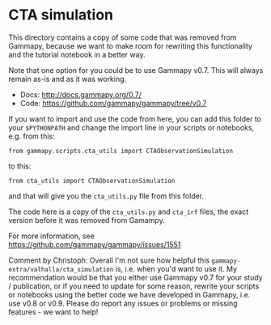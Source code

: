# CTA simulation

This directory contains a copy of some code that was
removed from Gammapy, because we want to make room
for rewriting this functionality and the tutorial notebook in a better way.

Note that one option for you could be to use Gammapy v0.7.
This will always remain as-is and as it was working.

* Docs: http://docs.gammapy.org/0.7/
* Code: https://github.com/gammapy/gammapy/tree/v0.7

If you want to import and use the code from here, you can add this folder
to your `$PYTHONPATH` and change the import line in your scripts or
notebooks, e.g. from this:

    from gammapy.scripts.cta_utils import CTAObservationSimulation

to this:

    from cta_utils import CTAObservationSimulation

and that will give you the `cta_utils.py` file from this folder.

The code here is a copy of the `cta_utils.py` and `cta_irf` files,
the exact version before it was removed from Gamampy.

For more information, see https://github.com/gammapy/gammapy/issues/1551

Comment by Christoph: Overall I'm not sure how helpful this
`gammapy-extra/valhalla/cta_simulation` is, i.e. when you'd want to use it.
My recommendation would be that you either use Gammapy v0.7 for your study / publication,
or if you need to update for some reason, rewrite your scripts or notebooks
using the better code we have developed in Gammapy, i.e. use v0.8 or v0.9.
Please do report any issues or problems or missing features - we want to help!
